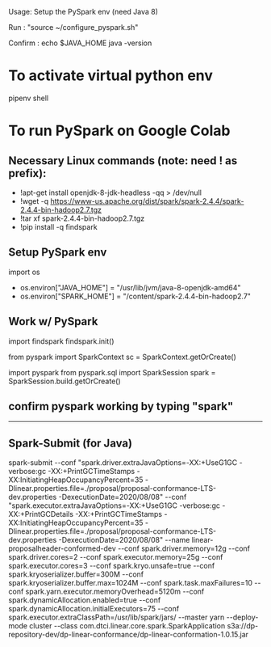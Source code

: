 Usage:
   Setup the PySpark env (need Java 8)

   Run : "source ~/configure_pyspark.sh"

   Confirm :
       echo $JAVA_HOME
       java -version


# To activate virtual python env
pipenv shell

# To run PySpark on Google Colab

##  Necessary Linux commands (note: need ! as prefix):
* !apt-get install openjdk-8-jdk-headless -qq > /dev/null
* !wget -q https://www-us.apache.org/dist/spark/spark-2.4.4/spark-2.4.4-bin-hadoop2.7.tgz
* !tar xf spark-2.4.4-bin-hadoop2.7.tgz
* !pip install -q findspark

## Setup PySpark env
import os
*  os.environ["JAVA_HOME"] = "/usr/lib/jvm/java-8-openjdk-amd64"
*  os.environ["SPARK_HOME"] = "/content/spark-2.4.4-bin-hadoop2.7"

## Work w/ PySpark
import findspark
findspark.init()

from pyspark import SparkContext
sc = SparkContext.getOrCreate()

import pyspark
from pyspark.sql import SparkSession
spark = SparkSession.build.getOrCreate()

## confirm pyspark working by typing "spark"

---

## Spark-Submit (for Java)
spark-submit --conf "spark.driver.extraJavaOptions=-XX:+UseG1GC -verbose:gc -XX:+PrintGCTimeStamps -XX:InitiatingHeapOccupancyPercent=35 -Dlinear.properties.file=./proposal/proposal-conformance-LTS-dev.properties -DexecutionDate=2020/08/08" --conf "spark.executor.extraJavaOptions=-XX:+UseG1GC -verbose:gc -XX:+PrintGCDetails -XX:+PrintGCTimeStamps -XX:InitiatingHeapOccupancyPercent=35 -Dlinear.properties.file=./proposal/proposal-conformance-LTS-dev.properties -DexecutionDate=2020/08/08" --name linear-proposalheader-conformed-dev --conf spark.driver.memory=12g --conf spark.driver.cores=2 --conf spark.executor.memory=25g --conf spark.executor.cores=3 --conf spark.kryo.unsafe=true --conf spark.kryoserializer.buffer=300M --conf spark.kryoserializer.buffer.max=1024M --conf spark.task.maxFailures=10 --conf spark.yarn.executor.memoryOverhead=5120m --conf spark.dynamicAllocation.enabled=true --conf spark.dynamicAllocation.initialExecutors=75 --conf spark.executor.extraClassPath=/usr/lib/spark/jars/ --master yarn --deploy-mode cluster --class com.dtci.linear.core.spark.SparkApplication s3a://dp-repository-dev/dp-linear-conformance/dp-linear-conformation-1.0.15.jar
